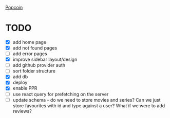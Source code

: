 [Popcoin](https://popcoin.vercel.app/)

# TODO

- [x] add home page
- [x] add not found pages
- [ ] add error pages
- [x] improve sidebar layout/design
- [ ] add github provider auth
- [ ] sort folder structure
- [x] add db
- [x] deploy
- [x] enable PPR
- [ ] use react query for prefetching on the server
- [ ] update schema - do we need to store movies and series? Can we just store favourites with id and type against a user? What if we were to add reviews?
